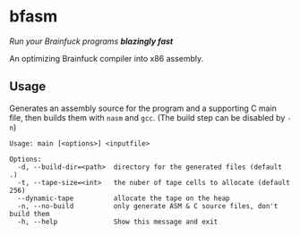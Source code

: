 # bfasm
_Run your Brainfuck programs **blazingly fast**_

An optimizing Brainfuck compiler into x86 assembly.

## Usage
Generates an assembly source for the program and a supporting C main file, then builds them with `nasm` and `gcc`.
(The build step can be disabled by `-n`)

```
Usage: main [<options>] <inputfile>

Options:
  -d, --build-dir=<path>  directory for the generated files (default .)
  -t, --tape-size=<int>   the nuber of tape cells to allocate (default 256)
  --dynamic-tape          allocate the tape on the heap
  -n, --no-build          only generate ASM & C source files, don't build them
  -h, --help              Show this message and exit
```

